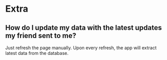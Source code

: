 # Extra

## How do I update my data with the latest updates my friend sent to me?

Just refresh the page manually. Upon every refresh, the app will extract latest data from the database.